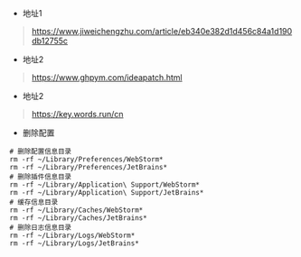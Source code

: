 
- 地址1
> https://www.jiweichengzhu.com/article/eb340e382d1d456c84a1d190db12755c

- 地址2
> https://www.ghpym.com/ideapatch.html

- 地址2
> https://key.words.run/cn

- 删除配置
```
# 删除配置信息目录
rm -rf ~/Library/Preferences/WebStorm*
rm -rf ~/Library/Preferences/JetBrains*
# 删除插件信息目录
rm -rf ~/Library/Application\ Support/WebStorm*
rm -rf ~/Library/Application\ Support/JetBrains*
# 缓存信息目录
rm -rf ~/Library/Caches/WebStorm*
rm -rf ~/Library/Caches/JetBrains*
# 删除日志信息目录
rm -rf ~/Library/Logs/WebStorm*
rm -rf ~/Library/Logs/JetBrains*
```
